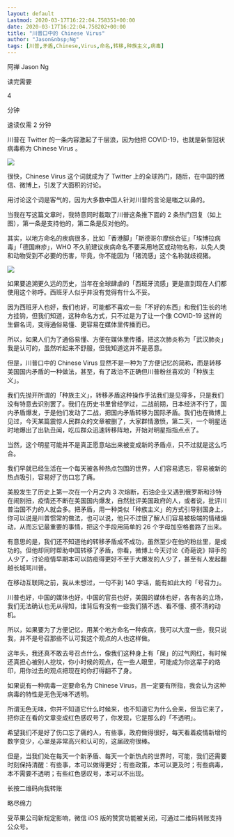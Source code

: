 ```yaml
---
layout: default
Lastmod: 2020-03-17T16:22:04.758351+00:00
date: 2020-03-17T16:22:04.758202+00:00
title: "川普口中的 Chinese Virus"
author: "Jason&nbsp;Ng"
tags: [川普,矛盾,Chinese,Virus,命名,转移,种族主义,病毒]
---
```


  

阿禅 Jason Ng

读完需要

4

分钟

速读仅需 2 分钟

川普在 Twitter 的一条内容激起了千层浪，因为他把 COVID-19，也就是新型冠状病毒称为 Chinese Virus 。

![](https://images.weserv.nl/?url=https%3A//mmbiz.qpic.cn/mmbiz_png/xpE6LLZTjLhRhXzYMiahLtt9OBoDZ20auAT4vwGVof704XWAicYiblXCdXZMCzibAUEj5vR1VhpXk85szcVNIxiaomw/640%3Fwx_fmt%3Dpng)

很快，Chinese Virus 这个词就成为了 Twitter 上的全球热门，随后，在中国的微信、微博上，引发了大面积的讨论。

用讨论这个词是客气的，因为大多数中国人针对川普的言论是嗤之以鼻的。

当我在写这篇文章时，我特意同时截取了川普这条推下面的 2 条热门回复（如上图），第一条是支持他的，第二条是反对他的。

其实，以地方命名的疾病很多，比如「香港脚」「斯德哥尔摩综合征」「埃博拉病毒」「德国麻疹」，WHO 不久前建议疾病命名不要采用地区或动物名称，以免人类和动物受到不必要的伤害，毕竟，你不能因为「猪流感」这个名称就歧视猪。

![](https://images.weserv.nl/?url=https%3A//mmbiz.qpic.cn/mmbiz_png/xpE6LLZTjLhtHTWsd5A7bd7pOCzrFBwZfL2qia8gOS8ahUITDlVNpME61SC7OSpuzBOc10sIc8XOjR6OTppGJPQ/640%3Fwx_fmt%3Dpng)

如果要追溯更久远的历史，当年在全球肆虐的「西班牙流感」更是直到现在人们都使用这个称呼。西班牙人似乎并没有觉得有什么不妥。

因为西班牙人也好，我们也好，可能都不喜欢一些「不好的东西」和我们生长的地方挂钩，但我们知道，这种命名方式，只不过是为了让一个像 COVID-19 这样的生僻名词，变得通俗易懂、更容易在媒体里传播而已。

所以，如果人们为了通俗易懂、方便在媒体里传播，把这次肺炎称为「武汉肺炎」我是认可的，虽然听起来不舒服，但我知道这并不是恶意。

但是，川普口中的 Chinese Virus 显然不是一种为了方便记忆的简称，而是转移美国国内矛盾的一种做法，甚至，有了政治不正确但川普粉丝喜欢的「种族主义」。

我们先抛开所谓的「种族主义」，转移矛盾这种操作手法我们是见得多，只是我们没有特意去识别罢了。我们在历史书里曾经学过，二战前期，日本经济不行了，国内矛盾爆发，于是他们发动了二战，把国内矛盾转移为国际矛盾。我们也在微博上见过，今天某篇震惊人民群众的文章被删了，大家群情激愤，第二天，一个明星适时地爆出了出轨丑闻，吃瓜群众迅速转移阵地，开始对明星指指点点了。

当然，这个明星可能并不是真正愿意站出来被变成新的矛盾点，只不过就是这么巧合。

我们早就已经生活在一个每天被各种热点包围的世界，人们容易遗忘，容易被新的热点吸引，容易好了伤口忘了痛。

美股发生了历史上第一次在一个月之内 3 次熔断，石油企业又遇到俄罗斯和沙特在闹别扭，疫情还不断在美国国内爆发，自然批评美国政府的人，或者说，批评川普治国不力的人就会多。把矛盾，用一种类似「种族主义」的方式引导别国身上，你可以说是川普惯常的做法，也可以说，他只不过很了解人们容易被极端的情绪煽动，从而忘记最重要的事情，把这个手段用简单的 26 个字母加空格套路了出来。

有意思的是，我们还不知道他的转移矛盾成不成功，虽然至少在他的粉丝里，是成功的。但他却同时帮助中国转移了矛盾，你看，微博上今天讨论《奇葩说》辩手的人少了，讨论疫情早期本可以防疫得更好不至于大爆发的人少了，甚至有人发起翻越长城骂川普。

在移动互联网之前，我从未想过，一句不到 140 字话，能有如此大的「号召力」。

川普也好，中国的媒体也好，中国的官员也好，美国的媒体也好，各有各的立场，我们无法确认也无从得知，谁背后有没有一些我们猜不透、看不懂、摸不清的动机。

所以，如果要为了方便记忆，用某个地方命名一种疾病，我可以大度一些，我只说我，并不是号召那些不认可我这个观点的人也这样做。

这年头，我还真不敢去号召点什么，像我们这种身上有「屎」的过气网红，有时候还真担心被别人挖坟，你小时候的观点，在一些人眼里，可能成为你这辈子的烙印，用你过去的观点把现在的你打得翻不了身。

如果说有一种病毒一定要命名为 Chinese Virus，且一定要有所指，我会认为这种病毒的特性是无色无味不透明。

所谓无色无味，你并不知道它什么时候来，也不知道它为什么会来，但当它来了，把你正在看的文章变成红色感叹号了，你发现，它是那么的「不透明」。  

希望我们不是好了伤口忘了痛的人，有些事，政府做得很好，每天看着疫情新增的数字变少，心里是非常高兴和认可的，这届政府很棒。

但是，当我们处在每天一个新矛盾、每天一个新热点的世界时，可能，我们还需要时刻保持清醒：有些事，本可以做得更好；有些政策，本可以更及时；有些病毒，本不需要不透明；有些红色感叹号，本可以不出现。

长按二维码向我转账

略尽绵力

受苹果公司新规定影响，微信 iOS 版的赞赏功能被关闭，可通过二维码转账支持公众号。

